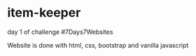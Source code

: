 # item-keeper
day 1 of challenge #7Days7Websites

Website is done with html, css, bootstrap and vanilla javascript
